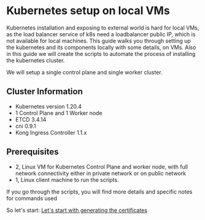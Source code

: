 # Kubernetes setup on local VMs
Kubernetes installation and exposing to external world is hard for local VMs, as the load balancer service of k8s need a loadbalancer public IP, which is not available for local machines. This guide walks you through setting up the kubernetes and its components locally with some details, on VMs. Also in this guide we will create the scripts to automate the process of installing the kubernetes cluster.

We will setup a single control plane and single worker cluster.

## Cluster Information
* Kubernetes version 1.20.4
* 1 Control Plane and 1 Worker node
* ETCD 3.4.14
* cni 0.9.1
* Kong Ingress Controller 1.1.x

## Prerequisites
* 2, Linux VM for Kubernetes Control Plane and worker node, with full network connectivity either in private network or on public network
* 1, Linux client machine to run the scripts.

If you go through the scripts, you will find more details and specific notes for commands used

So let's start: [Let's start with generating the certificates](docs/01-generate-certificates.md)

